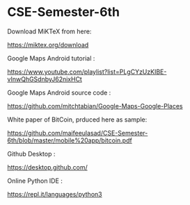 # CSE-Semester-6th



Download MiKTeX from here:

https://miktex.org/download


Google Maps Android tutorial :

https://www.youtube.com/playlist?list=PLgCYzUzKIBE-vInwQhGSdnbyJ62nixHCt


Google Maps Android source code :

https://github.com/mitchtabian/Google-Maps-Google-Places



White paper of BitCoin, prduced here as sample:

https://github.com/maifeeulasad/CSE-Semester-6th/blob/master/mobile%20app/bitcoin.pdf


Github Desktop :

https://desktop.github.com/


Online Python IDE :

https://repl.it/languages/python3
